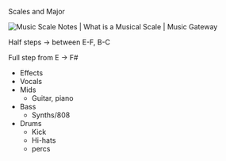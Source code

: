 
Scales and Major

![Music Scale Notes | What is a Musical Scale | Мusic Gateway](https://support.musicgateway.com/wp-content/uploads/2020/03/800-x-500-2-1.jpg)

Half steps -> between E-F, B-C

Full step from E -> F#

- Effects
- Vocals
- Mids
	- Guitar, piano
 - Bass
	- Synths/808
 - Drums
	 - Kick
	  - Hi-hats
	  - percs